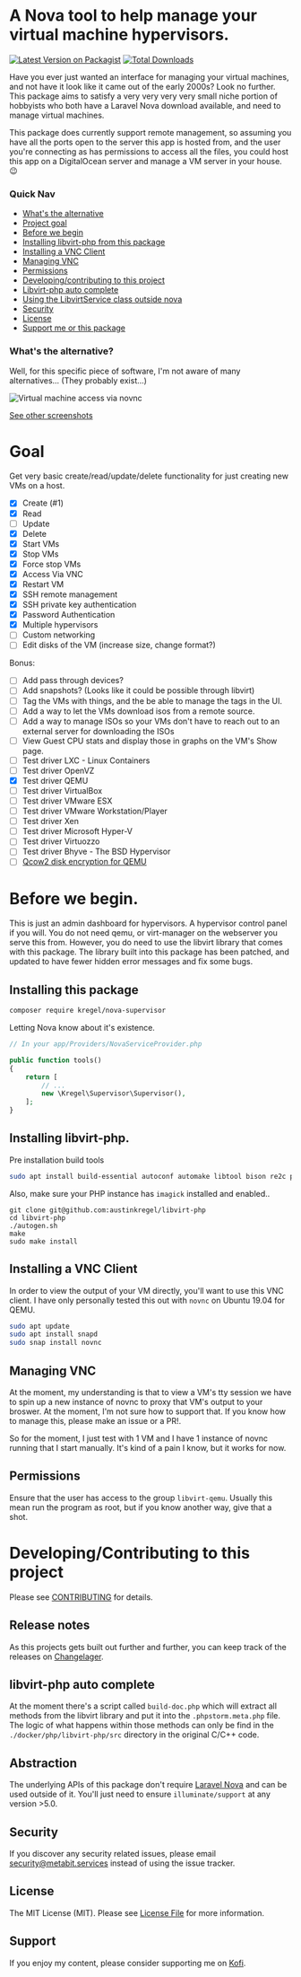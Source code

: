 # A Nova tool to help manage your virtual machine hypervisors.

[![Latest Version on Packagist](https://img.shields.io/packagist/v/kregel/supervisor.svg?style=flat-square)](https://packagist.org/packages/kregel/supervisor)
[![Total Downloads](https://img.shields.io/packagist/dt/kregel/supervisor.svg?style=flat-square)](https://packagist.org/packages/kregel/supervisor)

Have you ever just wanted an interface for managing your virtual machines, and not have it look like it came out of the early 2000s? Look no further. This package aims to satisfy a very very very very small niche portion of hobbyists who both have a Laravel Nova download available, and need to manage virtual machines.

This package does currently support remote management, so assuming you have all the ports open to the server this app is hosted from, and the user you're connecting as has permissions to access all the files, you could host this app on a DigitalOcean server and manage a VM server in your house. :wink:

### Quick Nav
  - [What's the alternative](#whats-the-alternative)
  - [Project goal](#goal)
  - [Before we begin](#before-we-begin)
  - [Installing libvirt-php from this package](#installing-libvirt-php-from-this-package)
  - [Installing a VNC Client](#installing-a-vnc-client)
  - [Managing VNC](#managing-vnc)
  - [Permissions](#permissions)
  - [Developing/contributing to this project](#developingcontributing-to-this-project)
  - [Libvirt-php auto complete](#libvirt-php-auto-complete)
  - [Using the LibvirtService class outside nova](#abstraction)
  - [Security](#security)
  - [License](#license)
  - [Support me or this package](#support)

### What's the alternative?  
Well, for this specific piece of software, I'm not aware of many alternatives... (They probably exist...)

![Virtual machine access via novnc](./screenshots/vm-access.png)

[See other screenshots](SCREENSHOTS.md) 
# Goal
Get very basic create/read/update/delete functionality for just creating new VMs on a host.
    
 - [x] Create (#1)
 - [x] Read
 - [ ] Update
 - [x] Delete
 - [x] Start VMs
 - [x] Stop VMs
 - [x] Force stop VMs
 - [x] Access Via VNC
 - [x] Restart VM
 - [x] SSH remote management 
 - [x] SSH private key authentication
 - [x] Password Authentication
 - [x] Multiple hypervisors
 - [ ] Custom networking
 - [ ] Edit disks of the VM (increase size, change format?)
 
Bonus:
 - [ ] Add pass through devices?
 - [ ] Add snapshots? (Looks like it could be possible through libvirt)
 - [ ] Tag the VMs with things, and the be able to manage the tags in the UI.
 - [ ] Add a way to let the VMs download isos from a remote source.
 - [ ] Add a way to manage ISOs so your VMs don't have to reach out to an external server for downloading the ISOs
 - [ ] View Guest CPU stats and display those in graphs on the VM's Show page.
 - [ ] Test driver LXC - Linux Containers
 - [ ] Test driver OpenVZ
 - [x] Test driver QEMU
 - [ ] Test driver VirtualBox
 - [ ] Test driver VMware ESX
 - [ ] Test driver VMware Workstation/Player
 - [ ] Test driver Xen
 - [ ] Test driver Microsoft Hyper-V
 - [ ] Test driver Virtuozzo
 - [ ] Test driver Bhyve - The BSD Hypervisor
 - [ ] [Qcow2 disk encryption for QEMU](https://www.berrange.com/posts/2009/12/02/using-qcow2-disk-encryption-with-libvirt-in-fedora-12/) 
 
# Before we begin.
This is just an admin dashboard for hypervisors. A hypervisor control panel if you will. You do not need qemu, or virt-manager on the webserver you serve this from. However, you do need to use the libvirt library that comes with this package. The library built into this package has been patched, and updated to have fewer hidden error messages and  fix some bugs.

## Installing this package
```bash
composer require kregel/nova-supervisor
```
Letting Nova know about it's existence.

```php
// In your app/Providers/NovaServiceProvider.php

public function tools()
{
    return [
        // ...
        new \Kregel\Supervisor\Supervisor(),
    ];
}
```
## Installing libvirt-php.
Pre installation build tools 
```bash
sudo apt install build-essential autoconf automake libtool bison re2c pkg-config libvirt-dev libxml2-dev xsltproc libxml2-utils libmagickwand-dev
```
Also, make sure your PHP instance has `imagick` installed and enabled..

```
git clone git@github.com:austinkregel/libvirt-php
cd libvirt-php
./autogen.sh
make
sudo make install
```
 
## Installing a VNC Client
In order to view the output of your VM directly, you'll want to use this VNC client. I have only personally tested this out with `novnc` on Ubuntu 19.04 for QEMU.
```bash
sudo apt update
sudo apt install snapd
sudo snap install novnc
```

## Managing VNC
At the moment, my understanding is that to view a VM's tty session we have to spin up a new instance of novnc to proxy that VM's output to your broswer. At the moment, I'm not sure how to support that. If you know how to manage this, please make an issue or a PR!.

So for the moment, I just test with 1 VM and I have 1 instance of novnc running that I start manually. It's kind of a pain I know, but it works for now.

## Permissions 
Ensure that the user has access to the group `libvirt-qemu`. Usually this mean run the program as root, but if you know another way, give that a shot.

# Developing/Contributing to this project
Please see [CONTRIBUTING](CONTRIBUTING.md) for details.

## Release notes
As this projects gets built out further and further, you can keep track of the releases on [Changelager](https://nova-supervisor.changed.to/1274).

## libvirt-php auto complete
At the moment there's a script called `build-doc.php` which will extract all methods from the libvirt library and put it into the `.phpstorm.meta.php` file. The logic of what happens within those methods can only be find in the `./docker/php/libvirt-php/src` directory in the original C/C++ code.

## Abstraction
The underlying APIs of this package don't require [Laravel Nova](https://nova.laravel.com) and can be used outside of it. You'll just need to ensure `illuminate/support` at any version >5.0.

## Security
If you discover any security related issues, please email [security@metabit.services](mailto:security@metabit.services?subject=Potential+security+issue+with+nova+supervisor) instead of using the issue tracker.

## License
The MIT License (MIT). Please see [License File](LICENSE.md) for more information.

## Support
If you enjoy my content, please consider supporting me on [Kofi](https://ko-fi.com/Z8Z2W2FZ).
